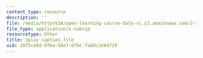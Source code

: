 ```yaml
---
content_type: resource
description: ''
file: /media/https%3A/open-learning-course-data-rc.s3.amazonaws.com/2-71-optics-spring-2009/20f5ce8d9f6a58e787bcfaddc2e84729_VHIJPHqwV_0.vtt
file_type: application/x-subrip
resourcetype: Other
title: 3play caption file
uid: 20f5ce8d-9f6a-58e7-87bc-faddc2e84729
---
```

